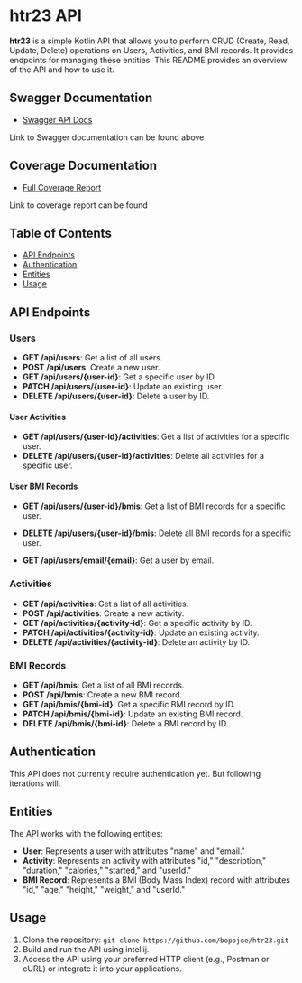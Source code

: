 # htr23 API

**htr23** is a simple Kotlin API that allows you to perform CRUD (Create, Read, Update, Delete) operations on Users, Activities, and BMI records. It provides endpoints for managing these entities. This README provides an overview of the API and how to use it.

## Swagger Documentation
- [Swagger API Docs](https://bopojoe.github.io/htr23-docs/swagger/)

Link to Swagger documentation can be found above

## Coverage Documentation
- [Full Coverage Report](https://bopojoe.github.io/htr23-docs/htmlReport/)

Link to coverage report can be found

## Table of Contents

- [API Endpoints](#api-endpoints)
- [Authentication](#authentication)
- [Entities](#entities)
- [Usage](#usage)


## API Endpoints

### Users

- **GET /api/users**: Get a list of all users.
- **POST /api/users**: Create a new user.
- **GET /api/users/{user-id}**: Get a specific user by ID.
- **PATCH /api/users/{user-id}**: Update an existing user.
- **DELETE /api/users/{user-id}**: Delete a user by ID.

#### User Activities

- **GET /api/users/{user-id}/activities**: Get a list of activities for a specific user.
- **DELETE /api/users/{user-id}/activities**: Delete all activities for a specific user.

#### User BMI Records

- **GET /api/users/{user-id}/bmis**: Get a list of BMI records for a specific user.
- **DELETE /api/users/{user-id}/bmis**: Delete all BMI records for a specific user.

- **GET /api/users/email/{email}**: Get a user by email.

### Activities

- **GET /api/activities**: Get a list of all activities.
- **POST /api/activities**: Create a new activity.
- **GET /api/activities/{activity-id}**: Get a specific activity by ID.
- **PATCH /api/activities/{activity-id}**: Update an existing activity.
- **DELETE /api/activities/{activity-id}**: Delete an activity by ID.

### BMI Records

- **GET /api/bmis**: Get a list of all BMI records.
- **POST /api/bmis**: Create a new BMI record.
- **GET /api/bmis/{bmi-id}**: Get a specific BMI record by ID.
- **PATCH /api/bmis/{bmi-id}**: Update an existing BMI record.
- **DELETE /api/bmis/{bmi-id}**: Delete a BMI record by ID.

## Authentication

This API does not currently require authentication yet. But following iterations will.

## Entities

The API works with the following entities:

- **User**: Represents a user with attributes "name" and "email."
- **Activity**: Represents an activity with attributes "id," "description," "duration," "calories," "started," and "userId."
- **BMI Record**: Represents a BMI (Body Mass Index) record with attributes "id," "age," "height," "weight," and "userId."

## Usage

1. Clone the repository: `git clone https://github.com/bopojoe/htr23.git`
2. Build and run the API using intellij.
3. Access the API using your preferred HTTP client (e.g., Postman or cURL) or integrate it into your applications.



 

